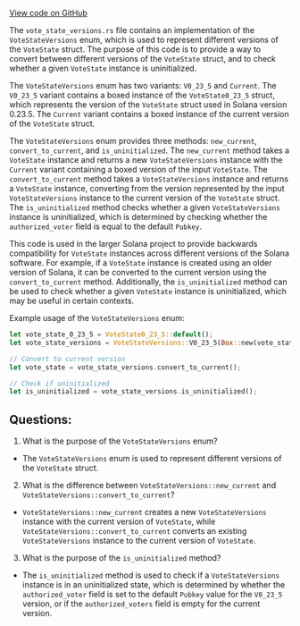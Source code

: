 [View code on GitHub](https://github.com/solana-labs/solana/blob/master/sdk/program/src/vote/state/vote_state_versions.rs)

The `vote_state_versions.rs` file contains an implementation of the `VoteStateVersions` enum, which is used to represent different versions of the `VoteState` struct. The purpose of this code is to provide a way to convert between different versions of the `VoteState` struct, and to check whether a given `VoteState` instance is uninitialized.

The `VoteStateVersions` enum has two variants: `V0_23_5` and `Current`. The `V0_23_5` variant contains a boxed instance of the `VoteState0_23_5` struct, which represents the version of the `VoteState` struct used in Solana version 0.23.5. The `Current` variant contains a boxed instance of the current version of the `VoteState` struct.

The `VoteStateVersions` enum provides three methods: `new_current`, `convert_to_current`, and `is_uninitialized`. The `new_current` method takes a `VoteState` instance and returns a new `VoteStateVersions` instance with the `Current` variant containing a boxed version of the input `VoteState`. The `convert_to_current` method takes a `VoteStateVersions` instance and returns a `VoteState` instance, converting from the version represented by the input `VoteStateVersions` instance to the current version of the `VoteState` struct. The `is_uninitialized` method checks whether a given `VoteStateVersions` instance is uninitialized, which is determined by checking whether the `authorized_voter` field is equal to the default `Pubkey`.

This code is used in the larger Solana project to provide backwards compatibility for `VoteState` instances across different versions of the Solana software. For example, if a `VoteState` instance is created using an older version of Solana, it can be converted to the current version using the `convert_to_current` method. Additionally, the `is_uninitialized` method can be used to check whether a given `VoteState` instance is uninitialized, which may be useful in certain contexts. 

Example usage of the `VoteStateVersions` enum:

```rust
let vote_state_0_23_5 = VoteState0_23_5::default();
let vote_state_versions = VoteStateVersions::V0_23_5(Box::new(vote_state_0_23_5));

// Convert to current version
let vote_state = vote_state_versions.convert_to_current();

// Check if uninitialized
let is_uninitialized = vote_state_versions.is_uninitialized();
```
## Questions: 
 1. What is the purpose of the `VoteStateVersions` enum?
- The `VoteStateVersions` enum is used to represent different versions of the `VoteState` struct.
2. What is the difference between `VoteStateVersions::new_current` and `VoteStateVersions::convert_to_current`?
- `VoteStateVersions::new_current` creates a new `VoteStateVersions` instance with the current version of `VoteState`, while `VoteStateVersions::convert_to_current` converts an existing `VoteStateVersions` instance to the current version of `VoteState`.
3. What is the purpose of the `is_uninitialized` method?
- The `is_uninitialized` method is used to check if a `VoteStateVersions` instance is in an uninitialized state, which is determined by whether the `authorized_voter` field is set to the default `Pubkey` value for the `V0_23_5` version, or if the `authorized_voters` field is empty for the current version.